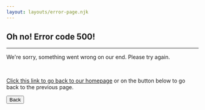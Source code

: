 ```yaml
---
layout: layouts/error-page.njk
---
```


## Oh no! Error code 500!

<hr>

We're sorry, something went wrong on our end. Please try again.

<br>

[Click this link to go back to our homepage](/en-us) or on the button below to go back to the previous page.

<button class="button" onclick="goBack()">
  Back
</button>